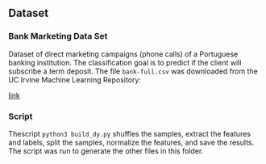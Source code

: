 ## Dataset

### Bank Marketing Data Set

Dataset of direct marketing campaigns (phone calls) of a Portuguese banking institution. The classification goal is to predict if the client will subscribe a term deposit. The file `bank-full.csv` was downloaded from the UC Irvine Machine Learning Repository:

[link](https://archive.ics.uci.edu/ml/datasets/bank+marketing)

### Script

Thescript `python3 build_dy.py` shuffles the samples, extract the features and labels, split the samples, normalize the features, and save the results. The script was run to generate the other files in this folder.

